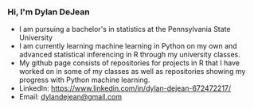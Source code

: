 ### Hi, I'm Dylan DeJean

- I am pursuing a bachelor's in statistics at the Pennsylvania State University
- I am currently learning machine learning in Python on my own and advanced statistical inferencing in R through my university classes.
- My github page consists of repositories for projects in R that I have worked on in some of my classes as well as repositories showing my progress with Python machine learning.
- LinkedIn: https://www.linkedin.com/in/dylan-dejean-672472217/
- Email: dylandejean@gmail.com


<!--
**dylandejean/dylandejean** is a ✨ _special_ ✨ repository because its `README.md` (this file) appears on your GitHub profile.

Here are some ideas to get you started:

- 🔭 I’m currently working on ...
- 🌱 I’m currently learning ...
- 👯 I’m looking to collaborate on ...
- 🤔 I’m looking for help with ...
- 💬 Ask me about ...
- 📫 How to reach me: ...
- 😄 Pronouns: ...
- ⚡ Fun fact: ...
-->
